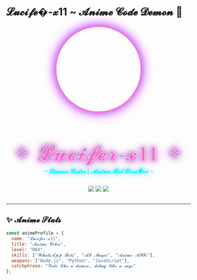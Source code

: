 # 𝓛𝓾𝓬𝓲𝓯𝓮�-𝔁11 ~ 𝓐𝓷𝓲𝓶𝓮 𝓒𝓸𝓭𝓮 𝓓𝓮𝓶𝓸𝓷 🎐

<!-- ANIME STYLE PROFILE WITH COPY-PASTE READY CODE -->
<p align="center">
  <img src="https://i.ibb.co/STdZ5BB/FB-IMG-1738957195800.jpg" width="230" height="230" style="border-radius:50%; border: 4px solid #ff66b2; box-shadow: 0 0 30px #ff00ff, 0 0 20px #00ffff; transform: rotate(-5deg); transition: all 0.4s cubic-bezier(0.175, 0.885, 0.32, 1.275); filter: brightness(1.1) contrast(1.1);" onmouseover="this.style.transform='rotate(5deg) scale(1.1)'; this.style.filter='hue-rotate(45deg) saturate(1.5) brightness(1.2)'" onmouseout="this.style.transform='rotate(-5deg) scale(1)'; this.style.filter='brightness(1.1) contrast(1.1)'">
</p>

<h1 align="center" style="color: #ff66cc; text-shadow: 0 0 20px #ff00aa, 0 0 10px #00ffff; font-family: 'Comic Sans MS', cursive; font-size: 3.5rem; letter-spacing: 3px; margin-bottom: 5px; -webkit-text-stroke: 1px #ffffff;">✧ 𝓛𝓾𝓬𝓲𝓯𝓮𝓻-𝔁11 ✧</h1>
<h3 align="center" style="color: #00ffff; font-family: 'Verdana', sans-serif; text-shadow: 0 0 15px #00bfff; font-weight: bold; margin-top: 0; font-style: italic;">~ 𝓓𝓮𝓶𝓸𝓷 𝓒𝓸𝓭𝓮𝓻 | 𝓐𝓷𝓲𝓶𝓮 𝓑𝓸𝓽 𝓒𝓻𝓮𝓪�𝓸𝓻 ~</h3>

<div align="center" style="margin: 30px 0;">
  <a href="https://github.com/lucifer-x11?tab=repositories" style="text-decoration: none;">
    <img src="https://img.shields.io/badge/-𝓡𝓮𝓹𝓸𝓼𝓲𝓽𝓸𝓻𝓲𝓮𝓼-black?style=for-the-badge&logo=github&logoColor=white&labelColor=ff66cc&logoWidth=25">
  </a>
  <a href="https://t.me/Next_DYS" style="text-decoration: none;">
    <img src="https://img.shields.io/badge/-𝓒𝓸𝓷𝓽𝓪𝓬𝓽-blue?style=for-the-badge&logo=telegram&logoColor=white&labelColor=0088ff&logoWidth=25">
  </a>
  <a href="https://youtube.com/@DemonEye_Official" style="text-decoration: none;">
    <img src="https://img.shields.io/badge/-𝓣𝓾𝓽𝓸𝓻𝓲𝓪𝓵𝓼-red?style=for-the-badge&logo=youtube&logoColor=white&labelColor=ff0000&logoWidth=25">
  </a>
</div>

---

## ✨ 𝓐𝓷𝓲𝓶𝓮 𝓢𝓽𝓪𝓽𝓼

```javascript
const animeProfile = {
  name: "𝓛𝓾𝓬𝓲𝓯𝓮𝓻-𝔁11",
  title: "𝓐𝓷𝓲𝓶𝓮 𝓒𝓸𝓫𝓮𝓻",
  level: "MAX",
  skills: ["𝓦𝓱𝓪𝓽𝓼𝓐𝓹𝓹 𝓑𝓸𝓽𝓼", "𝓐𝓘 𝓜𝓪𝓰𝓲𝓬", "𝓐𝓷𝓲𝓶𝓮 𝓐𝓟𝓘𝓼"],
  weapons: ["Node.js", "Python", "JavaScript"],
  catchphrase: "𝓒𝓸𝓭𝓮 𝓵𝓲𝓴𝓮 𝓪 𝓭𝓮𝓶𝓸𝓷, 𝓭𝓮𝓫𝓾𝓰 𝓵𝓲𝓴𝓮 𝓪 𝓼𝓪𝓰𝓮"
};
